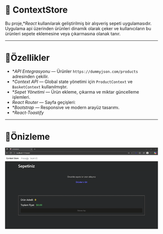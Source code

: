 # 🛒 ContextStore 

Bu proje,**React* kullanılarak geliştirilmiş bir alışveriş sepeti uygulamasıdır.
Uygulama api üzerinden ürünleri dinamik olarak çeker ve kullanıcıların bu ürünleri sepete eklemesine veya çıkarmasına olanak tanır.

---

# 🧩Özellikler

- **API Entegrasyonu* — Ürünler `https://dummyjson.com/products` adresinden çekilir.  
- **Context API* — Global state yönetimi için `ProductContext` ve `BasketContext` kullanılmıştır.  
- **Sepet Yönetimi* — Ürün ekleme, çıkarma ve miktar güncelleme işlemleri.  
- *React Router* — Sayfa geçişleri:  
- **Bootstrap* — Responsive ve modern arayüz tasarımı.  
- **React-Toastify*

---

# 🎥Önizleme

![videokaydı](./public/Kayt202-ezgif.com-video-to-gif-converter.gif)


